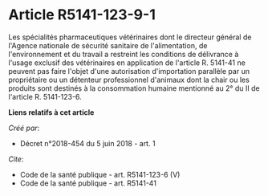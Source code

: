 # Article R5141-123-9-1

Les spécialités pharmaceutiques vétérinaires dont le directeur général de l'Agence nationale de sécurité sanitaire de
l'alimentation, de l'environnement et du travail a restreint les conditions de délivrance à l'usage exclusif des vétérinaires
en application de l'article R. 5141-41 ne peuvent pas faire l'objet d'une autorisation d'importation parallèle par un
propriétaire ou un détenteur professionnel d'animaux dont la chair ou les produits sont destinés à la consommation humaine
mentionné au 2° du II de l'article R. 5141-123-6.

**Liens relatifs à cet article**

_Créé par_:

  - Décret n°2018-454 du 5 juin 2018 - art. 1

_Cite_:

  - Code de la santé publique - art. R5141-123-6 (V)
  - Code de la santé publique - art. R5141-41
